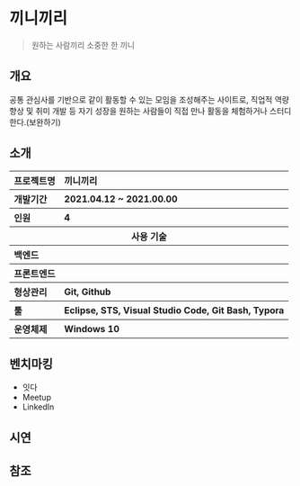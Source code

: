 # 끼니끼리

> 원하는 사람끼리 소중한 한 끼니



## 개요

공통 관심사를 기반으로 같이 활동할 수 있는 모임을 조성해주는 사이트로, 직업적 역량 향상 및 취미 개발 등 자기 성장을 원하는 사람들이 직접 만나 활동을 체험하거나 스터디한다.(보완하기)



## 소개

<table class="tg">
    <tr align="left">
      <th>프로젝트명</th>
      <th>끼니끼리</th>
    </tr>
    <tr align="left">
      <th>개발기간</th>
      <th>2021.04.12 ~ 2021.00.00</th>
    </tr>
    <tr align="left">
      <th>인원</th>
      <th>4</th>
    </tr>
    <tr>
      <th colspan="2">사용 기술</th>
    </tr>
    <tr align="left">
      <th>백엔드</th>
      <th></th>
    </tr>
    <tr align="left">
      <th>프론트엔드</th>
      <th></th>
    </tr>
    <tr align="left">
      <th>형상관리</th>
      <th>Git, Github</th>
    </tr>
    <tr align="left">
      <th>툴</th>
      <th>Eclipse, STS, Visual Studio Code, Git Bash, Typora</th>
    </tr>
    <tr align="left">
      <th>운영체제</th>
      <th>Windows 10</th>
    </tr>
  </table>



## **벤치마킹**

- 잇다
- Meetup
- LinkedIn



## 시연







## 참조

